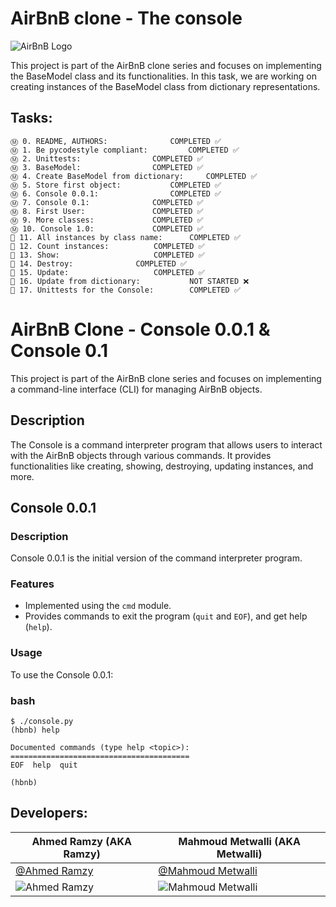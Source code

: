 # AirBnB clone - The console

![AirBnB Logo](https://github.com/RamzyAR7/AirBnB_clone/blob/main/Images/65f4a1dd9c51265f49d0.png)

This project is part of the AirBnB clone series and focuses on implementing the BaseModel class and its functionalities. In this task, we are working on creating instances of the BaseModel class from dictionary representations.

## Tasks:
```
Ⓜ️ 0. README, AUTHORS:				COMPLETED ✅	
Ⓜ️ 1. Be pycodestyle compliant: 		COMPLETED ✅	
Ⓜ️ 2. Unittests: 				COMPLETED ✅
Ⓜ️ 3. BaseModel: 				COMPLETED ✅	
Ⓜ️ 4. Create BaseModel from dictionary:		COMPLETED ✅	
Ⓜ️ 5. Store first object: 			COMPLETED ✅
Ⓜ️ 6. Console 0.0.1:				COMPLETED ✅
Ⓜ️ 7. Console 0.1:				COMPLETED ✅
Ⓜ️ 8. First User:				COMPLETED ✅
Ⓜ️ 9. More classes:				COMPLETED ✅
Ⓜ️ 10. Console 1.0:				COMPLETED ✅
🚀 11. All instances by class name:		COMPLETED ✅
🚀 12. Count instances: 			COMPLETED ✅
🚀 13. Show: 					COMPLETED ✅
🚀 14. Destroy: 				COMPLETED ✅
🚀 15. Update: 					COMPLETED ✅
🚀 16. Update from dictionary: 			NOT STARTED ❌
🚀 17. Unittests for the Console: 		COMPLETED ✅
```
# AirBnB Clone - Console 0.0.1 & Console 0.1

This project is part of the AirBnB clone series and focuses on implementing a command-line interface (CLI) for managing AirBnB objects.

## Description

The Console is a command interpreter program that allows users to interact with the AirBnB objects through various commands. It provides functionalities like creating, showing, destroying, updating instances, and more.

## Console 0.0.1

### Description

Console 0.0.1 is the initial version of the command interpreter program.

### Features

- Implemented using the `cmd` module.
- Provides commands to exit the program (`quit` and `EOF`), and get help (`help`).

### Usage

To use the Console 0.0.1:
### bash
```
$ ./console.py
(hbnb) help

Documented commands (type help <topic>):
========================================
EOF  help  quit

(hbnb)
```

## Developers:

| **Ahmed Ramzy (AKA Ramzy)** | **Mahmoud Metwalli (AKA Metwalli)** |
|---|---|
|[@Ahmed Ramzy](https://www.github.com/RamzyAR7) | [@Mahmoud Metwalli](https://github.com/MahmoudMetwalli)|
| ![Ahmed Ramzy](https://github.com/RamzyAR7/AirBnB_clone/blob/main/Images/image%20(1).png) | ![Mahmoud Metwalli](https://github.com/RamzyAR7/AirBnB_clone/blob/main/Images/image%20(2).png)|
